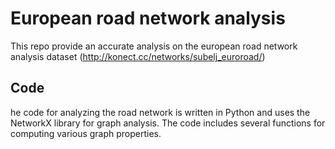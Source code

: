 # European road network analysis
This repo provide an accurate analysis on the european road network analysis dataset (http://konect.cc/networks/subelj_euroroad/)

## Code

he code for analyzing the road network is written in Python and uses the NetworkX library for graph analysis. The code includes several functions for computing various graph properties.
